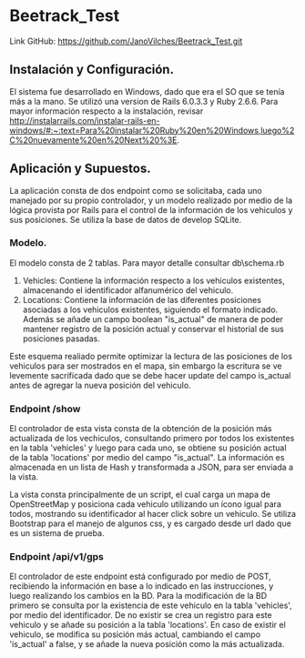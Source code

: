 # Beetrack_Test

Link GitHub: https://github.com/JanoVilches/Beetrack_Test.git

## Instalación y Configuración.

El sistema fue desarrollado en Windows, dado que era el SO que se tenía más a la mano.
Se utilizó una version de Rails 6.0.3.3 y Ruby 2.6.6.
Para mayor información respecto a la instalación, revisar http://instalarrails.com/instalar-rails-en-windows/#:~:text=Para%20instalar%20Ruby%20en%20Windows,luego%2C%20nuevamente%20en%20Next%20%3E.

## Aplicación y Supuestos.

La aplicación consta de dos endpoint como se solicitaba, cada uno manejado por su propio controlador, y un modelo realizado por medio de la lógica provista por Rails para el control de la información de los vehiculos y sus posiciones. Se utiliza la base de datos de develop SQLite.

### Modelo.

El modelo consta de 2 tablas. Para mayor detalle consultar db\schema.rb

1. Vehicles: Contiene la información respecto a los vehiculos existentes, almacenando el identificador alfanumérico del vehiculo.
2. Locations: Contiene la información de las diferentes posiciones asociadas a los vehiculos existentes, siguiendo el formato indicado. Además se añade un campo boolean "is_actual" de manera de poder mantener registro de la posición actual y conservar el historial de sus posiciones pasadas.

Este esquema realiado permite optimizar la lectura de las posiciones de los vehiculos para ser mostrados en el mapa, sin embargo la escritura se ve levemente sacrificada dado que se debe hacer update del campo is_actual antes de agregar la nueva posición del vehiculo.

### Endpoint /show

El controlador de esta vista consta de la obtención de la posición más actualizada de los vechiculos, consultando primero por todos los existentes en la tabla 'vehicles' y luego para cada uno, se obtiene su posición actual de la tabla 'locations' por medio del campo "is_actual". La información es almacenada en un lista de Hash y transformada a JSON, para ser enviada a la vista.

La vista consta principalmente de un script, el cual carga un mapa de OpenStreetMap y posiciona cada vehiculo utilizando un ícono igual para todos, mostrando su identificador al hacer click sobre un vehiculo. Se utiliza Bootstrap para el manejo de algunos css, y es cargado desde url dado que es un sistema de prueba.

### Endpoint /api/v1/gps

El controlador de este endpoint está configurado por medio de POST, recibiendo la información en base a lo indicado en las instrucciones, y luego realizando los cambios en la BD.
Para la modificación de la BD primero se consulta por la existencia de este vehiculo en la tabla 'vehicles', por medio del identificador. De no existir se crea un registro para este vehiculo y se añade su posición a la tabla 'locations'. En caso de existir el vehiculo, se modifica su posición más actual, cambiando el campo 'is_actual' a false, y se añade la nueva posición como la más actualizada.